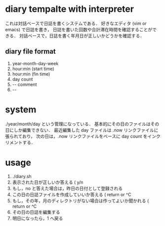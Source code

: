 ﻿# diary tempalte with interpreter

これは対話ベースで日誌を書くシステムである．
好きなエディタ (vim or emacs) で日誌を書き，
日誌を書いた回数や合計滞在時間を確認することができる．
対話ベースで，日誌を書く年月日が正しいかどうかを確認する．

## diary file format
1. year-month-day-week
2. hour:min (start time)
3. hour:min (fin   time)
4. day count
5. -- comment
6. --

# system

./year/month/day という管理になっている．
基本的にその日のファイルはその日にしか編集できない．
最近編集した day ファイルは .now リンクファイルに張られており，
次の日は，.now リンクファイルをベースに day count をインクリメントする．

# usage

1. ./diary.sh
2. 表示された日が正しいか答える ( y/n
3. もし，no と答えた場合は，昨日の日付として登録される
4. この日の日誌ファイルを作成していいか答える ( return or ^C
5. もし，その年，月のディレクトリがない場合は作ってよいか聞かれる ( return or ^C
6. その日の日誌を編集する
7. 明日になったら，1 へ戻る
